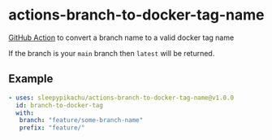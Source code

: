 # actions-branch-to-docker-tag-name
[GitHub Action](https://github.com/features/actions) to convert a branch name to a valid docker tag name

If the branch is your `main` branch then `latest` will be returned.

## Example
```yaml
- uses: sleepypikachu/actions-branch-to-docker-tag-name@v1.0.0
  id: branch-to-docker-tag
  with:
   branch: "feature/some-branch-name"
   prefix: "feature/"
```


